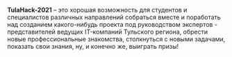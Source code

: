 **TulaHack-2021** – это хорошая возможность для студентов и специалистов различных направлений собраться вместе и поработать над созданием какого-нибудь проекта под руководством экспертов - представителей ведущих IT-компаний Тульского региона, обрести новые профессиональные знакомства, столкнуться с новыми задачами, показать свои знания, ну, и конечно же, выиграть призы!
